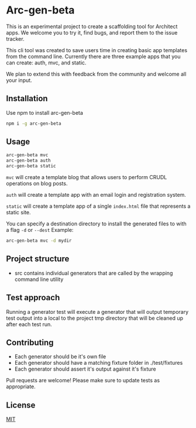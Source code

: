 # Arc-gen-beta

This is an experimental project to create a scaffolding tool for Architect apps. We welcome you to try it, find bugs, and report them to the issue tracker.

This cli tool was created to save users time in creating basic app templates from the command line. Currently there are three example apps that you can create: auth, mvc, and static.

We plan to extend this with feedback from the community and welcome all your input.


## Installation

Use npm to install arc-gen-beta

```bash
npm i -g arc-gen-beta
```

## Usage

```bash
arc-gen-beta mvc
arc-gen-beta auth
arc-gen-beta static
```

`mvc` will create a template blog that allows users to perform CRUDL operations on blog posts.

`auth` will create a template app with an email login and registration system.

`static` will create a template app of a single `index.html` file that represents a static site.

You can specify a destination directory to install the generated files to with a flag `-d` or `--dest`
Example:
```bash
arc-gen-beta mvc -d mydir
```

## Project structure
- src contains individual generators that are called by the wrapping command line utility

## Test approach
Running a generator test will execute a generator that will output temporary test output into a local to the project tmp directory that will be cleaned up after each test run.

## Contributing
- Each generator should be it's own file
- Each generator should have a matching fixture folder in ./test/fixtures
- Each generator should assert it's output against it's fixture

Pull requests are welcome! Please make sure to update tests as appropriate.

## License
[MIT](https://choosealicense.com/licenses/mit/)